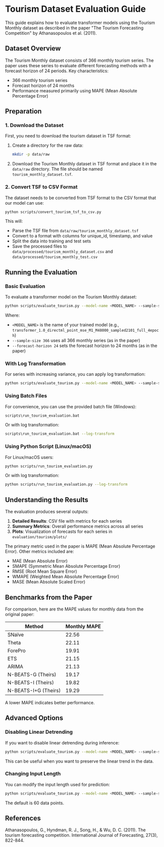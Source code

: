 # Tourism Dataset Evaluation Guide

This guide explains how to evaluate transformer models using the Tourism Monthly dataset as described in the paper "The Tourism Forecasting Competition" by Athanasopoulos et al. (2011).

## Dataset Overview

The Tourism Monthly dataset consists of 366 monthly tourism series. The paper uses these series to evaluate different forecasting methods with a forecast horizon of 24 periods. Key characteristics:

- 366 monthly tourism series
- Forecast horizon of 24 months
- Performance measured primarily using MAPE (Mean Absolute Percentage Error)

## Preparation

### 1. Download the Dataset

First, you need to download the tourism dataset in TSF format:

1. Create a directory for the raw data:
   ```bash
   mkdir -p data/raw
   ```

2. Download the Tourism Monthly dataset in TSF format and place it in the `data/raw` directory. The file should be named `tourism_monthly_dataset.tsf`.

### 2. Convert TSF to CSV Format

The dataset needs to be converted from TSF format to the CSV format that our model can use:

```bash
python scripts/convert_tourism_tsf_to_csv.py
```

This will:
- Parse the TSF file from `data/raw/tourism_monthly_dataset.tsf`
- Convert to a format with columns for unique_id, timestamp, and value
- Split the data into training and test sets
- Save the processed files to `data/processed/tourism_monthly_dataset.csv` and `data/processed/tourism_monthly_test.csv`

## Running the Evaluation

### Basic Evaluation

To evaluate a transformer model on the Tourism Monthly dataset:

```bash
python scripts/evaluate_tourism.py --model-name <MODEL_NAME> --sample-size 366 --forecast-horizon 24
```

Where:
- `<MODEL_NAME>` is the name of your trained model (e.g., `transformer_1.0_directml_point_mse_M1_M48000_sampled2101_full_4epoch`)
- `--sample-size 366` uses all 366 monthly series (as in the paper)
- `--forecast-horizon 24` sets the forecast horizon to 24 months (as in the paper)

### With Log Transformation

For series with increasing variance, you can apply log transformation:

```bash
python scripts/evaluate_tourism.py --model-name <MODEL_NAME> --sample-size 366 --forecast-horizon 24 --log-transform
```

### Using Batch Files

For convenience, you can use the provided batch file (Windows):

```bash
scripts\run_tourism_evaluation.bat
```

Or with log transformation:

```bash
scripts\run_tourism_evaluation.bat --log-transform
```

### Using Python Script (Linux/macOS)

For Linux/macOS users:

```bash
python scripts/run_tourism_evaluation.py
```

Or with log transformation:

```bash
python scripts/run_tourism_evaluation.py --log-transform
```

## Understanding the Results

The evaluation produces several outputs:

1. **Detailed Results**: CSV file with metrics for each series
2. **Summary Metrics**: Overall performance metrics across all series
3. **Plots**: Visualization of forecasts for each series in `evaluation/tourism/plots/`

The primary metric used in the paper is MAPE (Mean Absolute Percentage Error). Other metrics included are:

- MAE (Mean Absolute Error)
- SMAPE (Symmetric Mean Absolute Percentage Error)
- RMSE (Root Mean Square Error)
- WMAPE (Weighted Mean Absolute Percentage Error)
- MASE (Mean Absolute Scaled Error)

## Benchmarks from the Paper

For comparison, here are the MAPE values for monthly data from the original paper:

| Method             | Monthly MAPE |
|--------------------|--------------|
| SNaïve             | 22.56        |
| Theta              | 22.11        |
| ForePro            | 19.91        |
| ETS                | 21.15        |
| ARIMA              | 21.13        |
| N-BEATS-G (Theirs) | 19.17        |
| N-BEATS-I (Theirs) | 19.82        |
| N-BEATS-I+G (Theirs)| 19.29      |

A lower MAPE indicates better performance.

## Advanced Options

### Disabling Linear Detrending

If you want to disable linear detrending during inference:

```bash
python scripts/evaluate_tourism.py --model-name <MODEL_NAME> --sample-size 366 --forecast-horizon 24 --log-transform --no-detrend
```

This can be useful when you want to preserve the linear trend in the data.

### Changing Input Length

You can modify the input length used for prediction:

```bash
python scripts/evaluate_tourism.py --model-name <MODEL_NAME> --sample-size 366 --forecast-horizon 24 --input-length 60
```

The default is 60 data points.

## References

Athanasopoulos, G., Hyndman, R. J., Song, H., & Wu, D. C. (2011). The tourism forecasting competition. International Journal of Forecasting, 27(3), 822-844. 